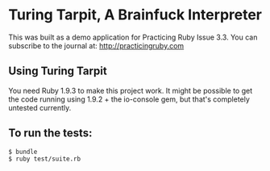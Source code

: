 # Turing Tarpit, A Brainfuck Interpreter

This was built as a demo application for Practicing Ruby Issue 3.3. You can
subscribe to the journal at: http://practicingruby.com

## Using Turing Tarpit

You need Ruby 1.9.3 to make this project work. It might be possible to get the
code running using 1.9.2 + the io-console gem, but that's completely untested
currently.

## To run the tests:

    $ bundle
    $ ruby test/suite.rb
